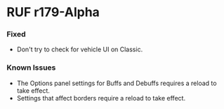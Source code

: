 # RUF r179-Alpha
### Fixed
* Don't try to check for vehicle UI on Classic.

### Known Issues
* The Options panel settings for Buffs and Debuffs requires a reload to take effect.
* Settings that affect borders require a reload to take effect.
